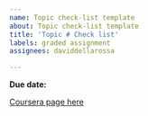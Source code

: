 ```yaml
---
name: Topic check-list template
about: Topic check-list template
title: 'Topic # Check list'
labels: graded assignment
assignees: daviddellarossa

---
```


**Due date: <add date here>**

[Coursera page here](<add link here>)
